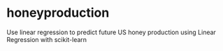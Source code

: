 # honeyproduction
Use linear regression to predict future US honey production using Linear Regression with scikit-learn
